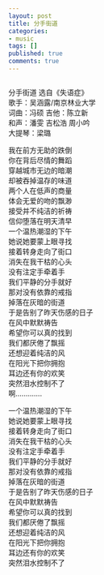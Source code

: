 ```yaml
---
layout: post
title: 分手街道
categories:
- music
tags: []
published: true
comments: true
---
```

<p><img src="http://www.luoo.net/radio/radio2011/9.jpg" alt="" /></p>

<p><a href="http://ftp.luoo.net/radio/radio2011/09.mp3"><img src="http://www.luoo.net/radio/radio2011/9.jpg" alt="" style="display:none;" /></a>分手街道 选自《失语症》<br />
歌手：吴涵露/南京林业大学<br />
词曲：冯硕 吉他：陈立新<br />
和声：潘雯 吉松浩 周小吟<br />
大提琴：梁璐</p>

<p>我在前方无助的跌倒<br />
你在背后尽情的舞蹈<br />
穿越城市无边的暗潮<br />
却被吞掉温存的味道<br />
两个人在低声的商量<br />
体会无爱的吻的飘渺<br />
接受并不纯洁的祈祷<br />
信仰堕落在明天清早<br />
一个温热潮湿的下午<br />
她说她要蒙上眼寻找<br />
接着转身走向了街口<br />
消失在我干枯的心头<br />
没有注定手牵着手<br />
我们平静的分手就好<br />
那对没有依靠的戒指<br />
掉落在灰暗的街道<br />
于是告别了昨天伤感的日子<br />
在风中默默祷告<br />
希望你可以真的找到<br />
我们都厌倦了飘摇<br />
还想迎着纯洁的风<br />
在阳光下把你拥抱<br />
耳边还有你的欢笑<br />
突然泪水控制不了<br />
啊.............</p>

<p>一个温热潮湿的下午<br />
她说她要蒙上眼寻找<br />
接着转身走向了街口<br />
消失在我干枯的心头<br />
没有注定手牵着手<br />
我们平静的分手就好<br />
那对没有依靠的戒指<br />
掉落在灰暗的街道<br />
于是告别了昨天伤感的日子<br />
在风中默默祷告<br />
希望你可以真的找到<br />
我们都厌倦了飘摇<br />
还想迎着纯洁的风<br />
在阳光下把你拥抱<br />
耳边还有你的欢笑<br />
突然泪水控制不了</p>
